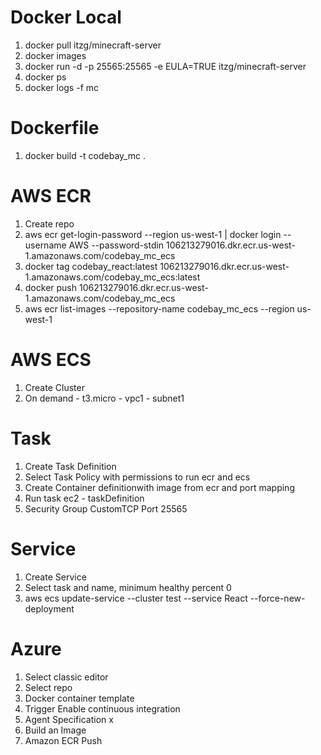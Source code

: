 # Docker Local
1. docker pull itzg/minecraft-server
2. docker images
3. docker run -d -p 25565:25565 -e EULA=TRUE itzg/minecraft-server
4. docker ps
5. docker logs -f mc

# Dockerfile
1. docker build -t codebay_mc .

# AWS ECR
1. Create repo
2. aws ecr get-login-password --region us-west-1 | docker login --username AWS --password-stdin 106213279016.dkr.ecr.us-west-1.amazonaws.com/codebay_mc_ecs
3. docker tag codebay_react:latest 106213279016.dkr.ecr.us-west-1.amazonaws.com/codebay_mc_ecs:latest
4. docker push 106213279016.dkr.ecr.us-west-1.amazonaws.com/codebay_mc_ecs
5. aws ecr list-images --repository-name codebay_mc_ecs --region us-west-1

# AWS ECS
1. Create Cluster
2. On demand - t3.micro - vpc1 - subnet1

# Task
1. Create Task Definition
2. Select Task Policy with permissions to run ecr and ecs
3. Create Container definitionwith image from ecr and port mapping
4. Run task ec2 - taskDefinition
5. Security Group CustomTCP Port 25565

# Service
1. Create Service
2. Select task and name, minimum healthy percent 0
3. aws ecs update-service --cluster test --service React --force-new-deployment

# Azure
1. Select classic editor
2. Select repo
3. Docker container template
4. Trigger Enable continuous integration
5. Agent Specification x
6. Build an Image
7. Amazon ECR Push
